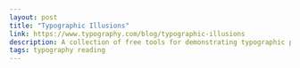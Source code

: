 ```yaml
---
layout: post
title: "Typographic Illusions"
link: https://www.typography.com/blog/typographic-illusions
description: A collection of free tools for demonstrating typographic phenomena, for anyone teaching or studying typeface design.
tags: typography reading
---
```

